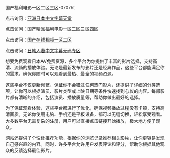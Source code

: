 国产福利电影一区二区三区-0707ht


点击访问：<a href="https://bered.pages.dev/">亚洲日本中文字幕天堂</a>

点击访问：<a href="https://bered.pages.dev/">国产精品福利电影一区二区三区四区</a>

点击访问：<a href="https://gda-c7m.pages.dev/">国产在线视频一区二区</a>

点击访问：<a href="https://bsdf-5f5.pages.dev/">日韩人妻中文字幕无码专区</a>

想要免费观看日本AV免费资源，多个平台为你提供了丰富的影片选择，支持高清、流畅的播放体验。无论是最新发布的影片还是经典作品，这些平台都能满足你的需求，确保你随时可以观看到最热、最全的视频资源。

这些平台不仅更新频繁，保证你不会错过任何热门影片，还提供了详细的分类选项，让你可以根据演员、影片类型或上映日期等条件快速找到心仪的内容。每部影片都有清晰的介绍，包括演员、播放质量等，帮助你做出最好的选择。

为了保证观看体验，这些平台都进行了优化，确保视频播放过程没有卡顿，支持高清画质。无论你使用电脑、手机还是平板设备，都可以无缝切换，轻松享受观看。大多数平台无需复杂的注册，用户可以直接点击链接开始播放，极大地方便了观众。

网站还提供了个性化推荐功能，根据你的浏览记录推荐相关影片，让你更容易发现自己感兴趣的内容。同时，许多平台允许用户发表评论和评分，帮助你根据其他观众的反馈选择最佳影片。

<span style="display:none;">[Canonical link](）</span>
